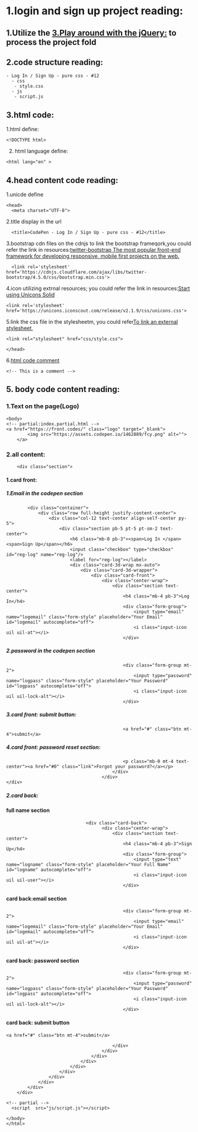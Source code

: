 # 1.login and sign up project reading:
## 1.Utilize the [3.Play around with the jQuery:](http://glennou.cn/2020/08/14/Creat-a-Wevbsite-with-a-jQuery/) to process the project fold

## 2.code structure reading:
```
- Log In / Sign Up - pure css - #12
  - css 
   - style.css
  - js
   - script.js
```

## 3.html code:
1.html define:
```
<!DOCTYPE html>
```
2. html language define:
```
<html lang="en" >
```
## 4.head content code reading:  
1.unicde define 
```
<head>
  <meta charset="UTF-8">  
```
2.title display in the url
```
  <title>CodePen - Log In / Sign Up - pure css - #12</title> 
```
3.bootstrap cdn files on the cdnjs to link the bootstrap frameqork,you could refer the link in resources:[twitter-bootstrap The most popular front-end framework for developing responsive, mobile first projects on the web.](https://cdnjs.com/libraries/twitter-bootstrap)  
```
  <link rel='stylesheet' href='https://cdnjs.cloudflare.com/ajax/libs/twitter-bootstrap/4.5.0/css/bootstrap.min.css'> 
```
4.icon utilizing extrnal resources; you could refer the link in resources:[Start using Unicons Solid](https://iconscout.com/unicons/getting-started/solid)  
```
<link rel='stylesheet' href='https://unicons.iconscout.com/release/v2.1.9/css/unicons.css'>
``` 
5.link the css file in the stylesheetm, you could refer[To link an external stylesheet,](https://developer.mozilla.org/en-US/docs/Web/HTML/Element/link)  
```
<link rel="stylesheet" href="css/style.css">

</head>
```
6.[html code comment](https://www.w3schools.com/html/html_comments.asp)  
```
<!-- This is a comment -->
```

## 5. body code content reading:  

### 1.Text on the page(Logo)
```
<body>
<!-- partial:index.partial.html -->
<a href="https://front.codes/" class="logo" target="_blank">
		<img src="https://assets.codepen.io/1462889/fcy.png" alt="">
	</a>
```
### 2.all content:
```
	<div class="section">
```
#### 1.card front: 

##### 1.Email in the codepen section
```
		<div class="container">
			<div class="row full-height justify-content-center">
				<div class="col-12 text-center align-self-center py-5">
					<div class="section pb-5 pt-5 pt-sm-2 text-center">
						<h6 class="mb-0 pb-3"><span>Log In </span><span>Sign Up</span></h6>
			          	<input class="checkbox" type="checkbox" id="reg-log" name="reg-log"/>
			          	<label for="reg-log"></label>
						<div class="card-3d-wrap mx-auto">
							<div class="card-3d-wrapper">
								<div class="card-front">
									<div class="center-wrap">
										<div class="section text-center">
											<h4 class="mb-4 pb-3">Log In</h4>
											<div class="form-group">
												<input type="email" name="logemail" class="form-style" placeholder="Your Email" id="logemail" autocomplete="off">
												<i class="input-icon uil uil-at"></i>
											</div>	
```
##### 2.password in the codepen section
```
											<div class="form-group mt-2">
												<input type="password" name="logpass" class="form-style" placeholder="Your Password" id="logpass" autocomplete="off">
												<i class="input-icon uil uil-lock-alt"></i>
											</div>
```
##### 3.card front: submit button: 
```
											<a href="#" class="btn mt-4">submit</a>

```
##### 4.card front: password reset section:
```
                            				<p class="mb-0 mt-4 text-center"><a href="#0" class="link">Forgot your password?</a></p>
				      					</div>
			      					</div>			      				</div>

```
##### 2.card back:
#### full name section
```							
                              <div class="card-back">
									<div class="center-wrap">
										<div class="section text-center">
											<h4 class="mb-4 pb-3">Sign Up</h4>
											<div class="form-group">
												<input type="text" name="logname" class="form-style" placeholder="Your Full Name" id="logname" autocomplete="off">
												<i class="input-icon uil uil-user"></i>
											</div>
```
#### card back:email section
```	
											<div class="form-group mt-2">
												<input type="email" name="logemail" class="form-style" placeholder="Your Email" id="logemail" autocomplete="off">
												<i class="input-icon uil uil-at"></i>
											</div>	
```
#### card back: password section
```											
											<div class="form-group mt-2">
												<input type="password" name="logpass" class="form-style" placeholder="Your Password" id="logpass" autocomplete="off">
												<i class="input-icon uil uil-lock-alt"></i>
											</div>
```
#### card back: submit button
```
<a href="#" class="btn mt-4">submit</a>
```
```
				      					</div>
			      					</div>
			      				</div>
			      			</div>
			      		</div>
			      	</div>
		      	</div>
	      	</div>
	    </div>
	</div>
```
```
<!-- partial -->
  <script  src="js/script.js"></script>

</body>
</html>
```
